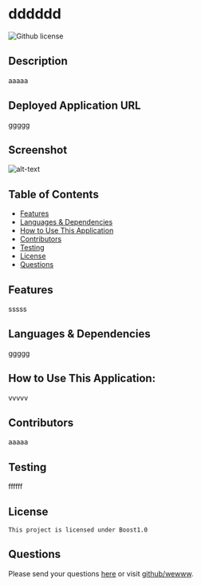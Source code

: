 # dddddd
  ![Github license](https://img.shields.io/badge/license-Boost1.0-blue.svg)
  
  ## Description
  aaaaa
  ## Deployed Application URL
  ggggg
  ## Screenshot
  ![alt-text](eeeee)
  ## Table of Contents
  * [Features](#features)
  * [Languages & Dependencies](#languagesanddependencies)
  * [How to Use This Application](#HowtoUseThisApplication)
  * [Contributors](#contributors)
  * [Testing](#testing)
  * [License](#license)
  * [Questions](#questions)
  
  ## Features
  sssss
  ## Languages & Dependencies
  ggggg
  ## How to Use This Application:
  vvvvv
  ## Contributors
  aaaaa
  ## Testing
  ffffff
  ## License
    This project is licensed under Boost1.0
  ## Questions
  Please send your questions [here](mailto:vvvvvv?subject=[GitHub]%20Dev%20Connect) or visit [github/wewww](https://github.com/wewww).
